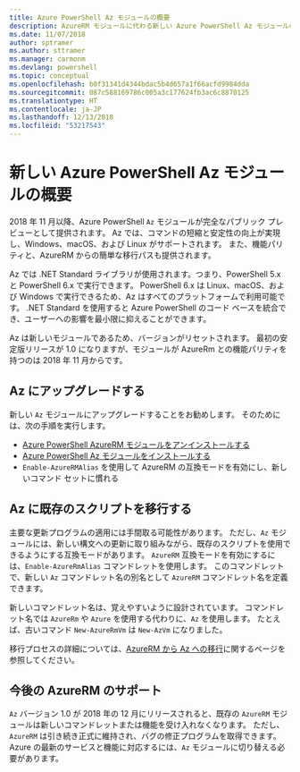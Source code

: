 ```yaml
---
title: Azure PowerShell Az モジュールの概要
description: AzureRM モジュールに代わる新しい Azure PowerShell Az モジュールの概要。
ms.date: 11/07/2018
author: sptramer
ms.author: sttramer
ms.manager: carmonm
ms.devlang: powershell
ms.topic: conceptual
ms.openlocfilehash: b0f31341d4344bdac5b4d657a1f66acfd9984dda
ms.sourcegitcommit: 087c588169786c005a3c177624fb3ac6c8870125
ms.translationtype: HT
ms.contentlocale: ja-JP
ms.lasthandoff: 12/13/2018
ms.locfileid: "53217543"
---
```

# <a name="introducing-the-new-azure-powershell-az-module"></a>新しい Azure PowerShell Az モジュールの概要

2018 年 11 月以降、Azure PowerShell `Az` モジュールが完全なパブリック プレビューとして提供されます。
Az では、コマンドの短縮と安定性の向上が実現し、Windows、macOS、および Linux がサポートされます。 また、機能パリティと、AzureRM からの簡単な移行パスも提供されます。

Az では .NET Standard ライブラリが使用されます。つまり、PowerShell 5.x と PowerShell 6.x で実行できます。
PowerShell 6.x は Linux、macOS、および Windows で実行できるため、Az はすべてのプラットフォームで利用可能です。
.NET Standard を使用すると Azure PowerShell のコード ベースを統合でき、ユーザーへの影響を最小限に抑えることができます。

Az は新しいモジュールであるため、バージョンがリセットされます。 最初の安定版リリースが 1.0 になりますが、モジュールが AzureRm との機能パリティを持つのは 2018 年 11 月からです。

## <a name="upgrade-to-az"></a>Az にアップグレードする

新しい `Az` モジュールにアップグレードすることをお勧めします。 そのためには、次の手順を実行します。

* [Azure PowerShell AzureRM モジュールをアンインストールする](/powershell/azure/uninstall-azurerm-ps)
* [Azure PowerShell Az モジュールをインストールする](/powershell/azure/install-az-ps)
* `Enable-AzureRMAlias` を使用して AzureRM の互換モードを有効にし、新しいコマンド セットに慣れる

## <a name="migrate-existing-scripts-to-az"></a>Az に既存のスクリプトを移行する

主要な更新プログラムの適用には手間取る可能性があります。 ただし、`Az` モジュールには、新しい構文への更新に取り組みながら、既存のスクリプトを使用できるようにする互換モードがあります。 `AzureRM` 互換モードを有効にするには、`Enable-AzureRmAlias` コマンドレットを使用します。 このコマンドレットで、新しい `Az` コマンドレット名の別名として `AzureRM` コマンドレット名を定義できます。

新しいコマンドレット名は、覚えやすいように設計されています。 コマンドレット名では `AzureRm` や `Azure` を使用する代わりに、`Az` を使用します。 たとえば、古いコマンド `New-AzureRmVm` は `New-AzVm` になりました。

移行プロセスの詳細については、[AzureRM から Az への移行](migrate-from-azurerm-to-az.md)に関するページを参照してください。

## <a name="the-future-of-support-for-azurerm"></a>今後の AzureRM のサポート

`Az` バージョン 1.0 が 2018 年の 12 月にリリースされると、既存の `AzureRM` モジュールは新しいコマンドレットまたは機能を受け入れなくなります。 ただし、`AzureRM` は引き続き正式に維持され、バグの修正プログラムを取得できます。 Azure の最新のサービスと機能に対応するには、`Az` モジュールに切り替える必要があります。